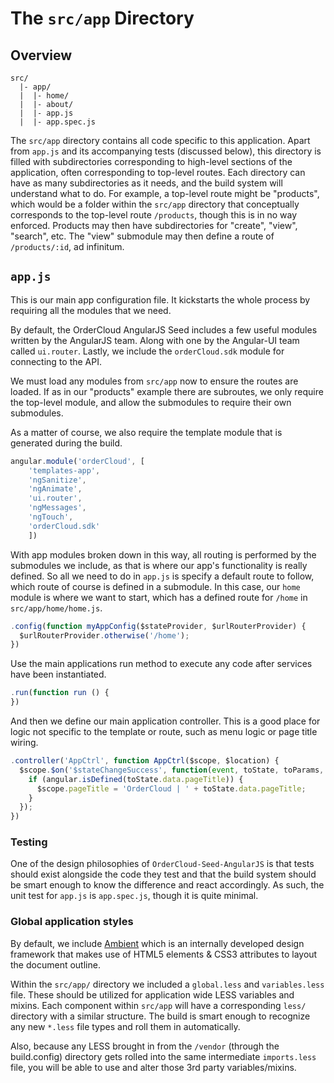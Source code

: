 # The `src/app` Directory

## Overview

```
src/
  |- app/
  |  |- home/
  |  |- about/
  |  |- app.js
  |  |- app.spec.js
```

The `src/app` directory contains all code specific to this application. Apart
from `app.js` and its accompanying tests (discussed below), this directory is
filled with subdirectories corresponding to high-level sections of the
application, often corresponding to top-level routes. Each directory can have as
many subdirectories as it needs, and the build system will understand what to
do. For example, a top-level route might be "products", which would be a folder
within the `src/app` directory that conceptually corresponds to the top-level
route `/products`, though this is in no way enforced. Products may then have
subdirectories for "create", "view", "search", etc. The "view" submodule may
then define a route of `/products/:id`, ad infinitum.

## `app.js`

This is our main app configuration file. It kickstarts the whole process by
requiring all the modules that we need.

By default, the OrderCloud AngularJS Seed includes a few useful modules written
by the AngularJS team. Along with one by the Angular-UI team called `ui.router`.
Lastly, we include the `orderCloud.sdk` module for connecting to the API.

We must load any modules from `src/app` now to ensure the routes are loaded. If
as in our "products" example there are subroutes, we only require the top-level
module, and allow the submodules to require their own submodules.

As a matter of course, we also require the template module that is generated
during the build.

```js
angular.module('orderCloud', [
    'templates-app',
	'ngSanitize',
	'ngAnimate',
	'ui.router',
	'ngMessages',
	'ngTouch',
	'orderCloud.sdk'
	])
```

With app modules broken down in this way, all routing is performed by the
submodules we include, as that is where our app's functionality is really
defined.  So all we need to do in `app.js` is specify a default route to follow,
which route of course is defined in a submodule. In this case, our `home` module
is where we want to start, which has a defined route for `/home` in
`src/app/home/home.js`.

```js
.config(function myAppConfig($stateProvider, $urlRouterProvider) {
  $urlRouterProvider.otherwise('/home');
})
```

Use the main applications run method to execute any code after services
have been instantiated.

```js
.run(function run () {
})
```

And then we define our main application controller. This is a good place for logic
not specific to the template or route, such as menu logic or page title wiring.

```js
.controller('AppCtrl', function AppCtrl($scope, $location) {
  $scope.$on('$stateChangeSuccess', function(event, toState, toParams, fromState, fromParams){
    if (angular.isDefined(toState.data.pageTitle)) {
      $scope.pageTitle = 'OrderCloud | ' + toState.data.pageTitle;
    }
  });
})
```

### Testing

One of the design philosophies of `OrderCloud-Seed-AngularJS` is that tests should exist
alongside the code they test and that the build system should be smart enough to
know the difference and react accordingly. As such, the unit test for `app.js`
is `app.spec.js`, though it is quite minimal.

### Global application styles

By default, we include [Ambient](http://ionlyseespots.github.io/ambient-design/index.html) which is an internally developed design framework that makes use of HTML5 elements & CSS3 attributes to layout the document outline.

Within the `src/app/` directory we included a `global.less` and `variables.less` file.
These should be utilized for application wide LESS variables and mixins.  Each component
within `src/app` will have a corresponding `less/` directory with a similar structure.
The build is smart enough to recognize any new `*.less` file types and roll them in
automatically.

Also, because any LESS brought in from the `/vendor` (through the build.config) directory
gets rolled into the same intermediate `imports.less` file, you will be able to use
and alter those 3rd party variables/mixins.
